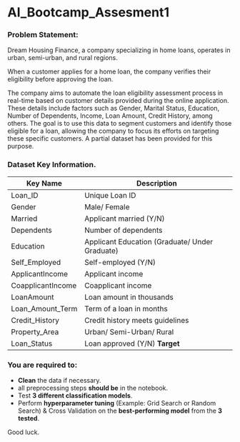 # AI_Bootcamp_Assesment1

### Problem Statement:

Dream Housing Finance, a company specializing in home loans, operates in urban, semi-urban, and rural regions.

When a customer applies for a home loan, the company verifies their eligibility before approving the loan.

The company aims to automate the loan eligibility assessment process in real-time based on customer details provided during the online application. These details include factors such as Gender, Marital Status, Education, Number of Dependents, Income, Loan Amount, Credit History, among others. The goal is to use this data to segment customers and identify those eligible for a loan, allowing the company to focus its efforts on targeting these specific customers. A partial dataset has been provided for this purpose.


### Dataset Key Information.
| Key Name           | Description                                 |
|--------------------|---------------------------------------------|
| Loan_ID            | Unique Loan ID                              |
| Gender             | Male/ Female                                |
| Married            | Applicant married (Y/N)                     |
| Dependents         | Number of dependents                        |
| Education          | Applicant Education (Graduate/ Under Graduate) |
| Self_Employed      | Self-employed (Y/N)                         |
| ApplicantIncome    | Applicant income                            |
| CoapplicantIncome  | Coapplicant income                          |
| LoanAmount         | Loan amount in thousands                    |
| Loan_Amount_Term   | Term of a loan in months                    |
| Credit_History     | Credit history meets guidelines             |
| Property_Area      | Urban/ Semi-Urban/ Rural                    |
| Loan_Status        | Loan approved (Y/N) **Target**                       |

### You are required to:
- **Clean** the data if necessary.
- all preprocessing steps **should be** in the notebook.
- Test **3 different classification models**.
- Perform **hyperparameter tuning** (Example: Grid Search or Random Search) & Cross Validation on the **best-performing model** from the **3 tested**.

Good luck.
